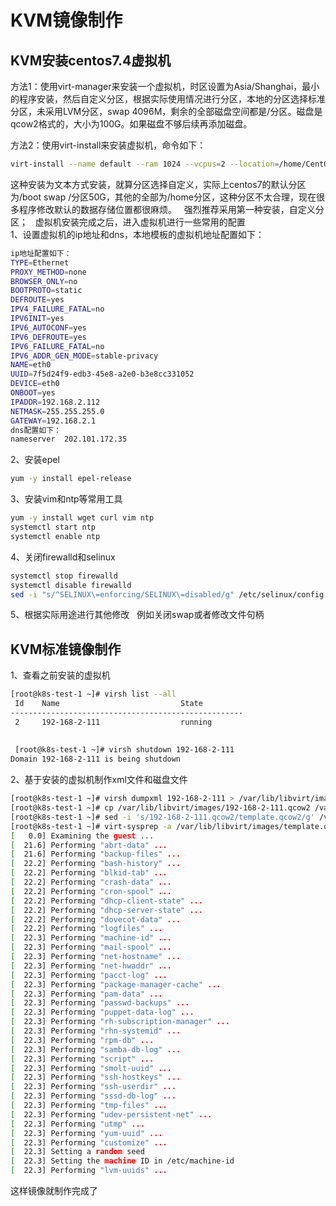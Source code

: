 # KVM镜像制作

## KVM安装centos7.4虚拟机   
方法1：使用virt-manager来安装一个虚拟机，时区设置为Asia/Shanghai，最小的程序安装，然后自定义分区，根据实际使用情况进行分区，本地的分区选择标准分区，未采用LVM分区，swap 4096M，剩余的全部磁盘空间都是/分区。磁盘是qcow2格式的，大小为100G。如果磁盘不够后续再添加磁盘。  

方法2：使用virt-install来安装虚拟机，命令如下：
```bash
virt-install --name default --ram 1024 --vcpus=2 --location=/home/CentOS-7-x86_64-DVD-1708.iso --disk path=/var/lib/libvirt/images/default.qcow2,size=100,format=qcow2 --network bridge=br0 --os-type=linux --os-variant=rhel7 --nographics --extra-args='console=ttyS0' --force
```
这种安装为文本方式安装，就算分区选择自定义，实际上centos7的默认分区为/boot swap /分区50G，其他的全部为/home分区，这种分区不太合理，现在很多程序修改默认的数据存储位置都很麻烦。  
强烈推荐采用第一种安装，自定义分区；  
虚拟机安装完成之后，进入虚拟机进行一些常用的配置  
1、设置虚拟机的ip地址和dns，本地模板的虚拟机地址配置如下：  
```bash
ip地址配置如下：   
TYPE=Ethernet
PROXY_METHOD=none
BROWSER_ONLY=no
BOOTPROTO=static
DEFROUTE=yes
IPV4_FAILURE_FATAL=no
IPV6INIT=yes
IPV6_AUTOCONF=yes
IPV6_DEFROUTE=yes
IPV6_FAILURE_FATAL=no
IPV6_ADDR_GEN_MODE=stable-privacy
NAME=eth0
UUID=7f5d24f9-edb3-45e8-a2e0-b3e8cc331052
DEVICE=eth0
ONBOOT=yes
IPADDR=192.168.2.112
NETMASK=255.255.255.0
GATEWAY=192.168.2.1
dns配置如下：
nameserver  202.101.172.35
```
2、安装epel  
```bash
yum -y install epel-release
```
3、安装vim和ntp等常用工具  
```bash
yum -y install wget curl vim ntp
systemctl start ntp
systemctl enable ntp
```
4、关闭firewalld和selinux   
```bash
systemctl stop firewalld
systemctl disable firewalld
sed -i "s/^SELINUX\=enforcing/SELINUX\=disabled/g" /etc/selinux/config
```
5、根据实际用途进行其他修改  
例如关闭swap或者修改文件句柄  

## KVM标准镜像制作  
1、查看之前安装的虚拟机  
```bash
[root@k8s-test-1 ~]# virsh list --all
 Id    Name                           State
----------------------------------------------------
 2     192-168-2-111                  running
 
 
 [root@k8s-test-1 ~]# virsh shutdown 192-168-2-111
Domain 192-168-2-111 is being shutdown

```

2、基于安装的虚拟机制作xml文件和磁盘文件  
```bash
[root@k8s-test-1 ~]# virsh dumpxml 192-168-2-111 > /var/lib/libvirt/images/template.xml
[root@k8s-test-1 ~]# cp /var/lib/libvirt/images/192-168-2-111.qcow2 /var/lib/libvirt/images/template.qcow2
[root@k8s-test-1 ~]# sed -i 's/192-168-2-111.qcow2/template.qcow2/g' /var/lib/libvirt/images/template.xml 
[root@k8s-test-1 ~]# virt-sysprep -a /var/lib/libvirt/images/template.qcow2
[   0.0] Examining the guest ...
[  21.6] Performing "abrt-data" ...
[  21.6] Performing "backup-files" ...
[  22.2] Performing "bash-history" ...
[  22.2] Performing "blkid-tab" ...
[  22.2] Performing "crash-data" ...
[  22.2] Performing "cron-spool" ...
[  22.2] Performing "dhcp-client-state" ...
[  22.2] Performing "dhcp-server-state" ...
[  22.2] Performing "dovecot-data" ...
[  22.2] Performing "logfiles" ...
[  22.3] Performing "machine-id" ...
[  22.3] Performing "mail-spool" ...
[  22.3] Performing "net-hostname" ...
[  22.3] Performing "net-hwaddr" ...
[  22.3] Performing "pacct-log" ...
[  22.3] Performing "package-manager-cache" ...
[  22.3] Performing "pam-data" ...
[  22.3] Performing "passwd-backups" ...
[  22.3] Performing "puppet-data-log" ...
[  22.3] Performing "rh-subscription-manager" ...
[  22.3] Performing "rhn-systemid" ...
[  22.3] Performing "rpm-db" ...
[  22.3] Performing "samba-db-log" ...
[  22.3] Performing "script" ...
[  22.3] Performing "smolt-uuid" ...
[  22.3] Performing "ssh-hostkeys" ...
[  22.3] Performing "ssh-userdir" ...
[  22.3] Performing "sssd-db-log" ...
[  22.3] Performing "tmp-files" ...
[  22.3] Performing "udev-persistent-net" ...
[  22.3] Performing "utmp" ...
[  22.3] Performing "yum-uuid" ...
[  22.3] Performing "customize" ...
[  22.3] Setting a random seed
[  22.3] Setting the machine ID in /etc/machine-id
[  22.3] Performing "lvm-uuids" ...
```

这样镜像就制作完成了

